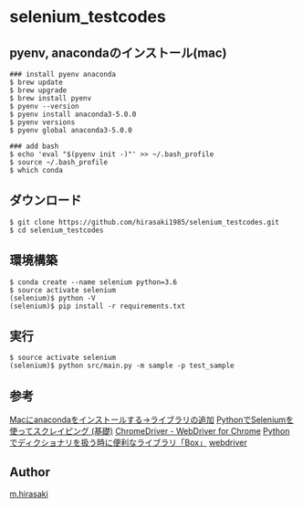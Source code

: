 selenium_testcodes
====

## pyenv, anacondaのインストール(mac) 
```
### install pyenv anaconda
$ brew update
$ brew upgrade
$ brew install pyenv
$ pyenv --version
$ pyenv install anaconda3-5.0.0
$ pyenv versions
$ pyenv global anaconda3-5.0.0

### add bash
$ echo 'eval "$(pyenv init -)"' >> ~/.bash_profile
$ source ~/.bash_profile
$ which conda
```

## ダウンロード
```
$ git clone https://github.com/hirasaki1985/selenium_testcodes.git
$ cd selenium_testcodes
```

## 環境構築
```
$ conda create --name selenium python=3.6
$ source activate selenium
(selenium)$ python -V
(selenium)$ pip install -r requirements.txt
```

## 実行
```
$ source activate selenium
(selenium)$ python src/main.py -m sample -p test_sample
```

## 参考

[Macにanacondaをインストールする→ライブラリの追加](https://qiita.com/berry-clione/items/24fb5d97e4c458c0fc28)
[PythonでSeleniumを使ってスクレイピング (基礎)](https://qiita.com/kinpira/items/383b0fbee6bf229ea03d)
[ChromeDriver - WebDriver for Chrome](https://sites.google.com/a/chromium.org/chromedriver/home)
[Pythonでディクショナリを扱う時に便利なライブラリ「Box」](http://co.bsnws.net/article/246)
[webdriver](http://www.seleniumhq.org/projects/webdriver/)

## Author

[m.hirasaki](https://github.com/hirasaki1985)
